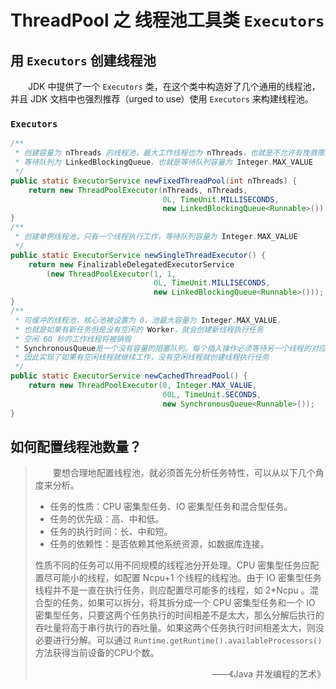 # ThreadPool 之 线程池工具类 `Executors`
## 用 `Executors` 创建线程池
　　JDK 中提供了一个 `Executors` 类，在这个类中构造好了几个通用的线程池，并且 JDK 文档中也强烈推荐（urged to use）使用 `Executors` 来构建线程池。
### `Executors`
``` Java
/**
 * 创建容量为 nThreads 的线程池，最大工作线程也为 nThreads，也就是不允许有挽救策略
 * 等待队列为 LinkedBlockingQueue，也就是等待队列容量为 Integer.MAX_VALUE
 */
public static ExecutorService newFixedThreadPool(int nThreads) {
    return new ThreadPoolExecutor(nThreads, nThreads,
                                  0L, TimeUnit.MILLISECONDS,
                                  new LinkedBlockingQueue<Runnable>());
}
/**
 * 创建单例线程池，只有一个线程执行工作，等待队列容量为 Integer.MAX_VALUE
 */
public static ExecutorService newSingleThreadExecutor() {
    return new FinalizableDelegatedExecutorService
        (new ThreadPoolExecutor(1, 1,
                                0L, TimeUnit.MILLISECONDS,
                                new LinkedBlockingQueue<Runnable>()));
}
/**
 * 可缓冲的线程池，核心池被设置为 0，池最大容量为 Integer.MAX_VALUE，
 * 也就是如果有新任务但是没有空闲的 Worker，就会创建新线程执行任务
 * 空闲 60 秒的工作线程将被销毁
 * SynchronousQueue是一个没有容量的阻塞队列。每个插入操作必须等待另一个线程的对应移除操作
 * 因此实现了如果有空闲线程就继续工作，没有空闲线程就创建线程执行任务
 */
public static ExecutorService newCachedThreadPool() {
    return new ThreadPoolExecutor(0, Integer.MAX_VALUE,
                                  60L, TimeUnit.SECONDS,
                                  new SynchronousQueue<Runnable>());
}
```
## 如何配置线程池数量？
> 　　要想合理地配置线程池，就必须首先分析任务特性，可以从以下几个角度来分析。
>
> - 任务的性质：CPU 密集型任务、IO 密集型任务和混合型任务。
> - 任务的优先级：高、中和低。
> - 任务的执行时间：长、中和短。
> - 任务的依赖性：是否依赖其他系统资源，如数据库连接。
>
> 性质不同的任务可以用不同规模的线程池分开处理。CPU 密集型任务应配置尽可能小的线程，如配置 Ncpu+1 个线程的线程池。由于 IO 密集型任务线程并不是一直在执行任务，则应配置尽可能多的线程，如 2*Ncpu 。混合型的任务，如果可以拆分，将其拆分成一个 CPU 密集型任务和一个 IO 密集型任务，只要这两个任务执行的时间相差不是太大，那么分解后执行的吞吐量将高于串行执行的吞吐量。如果这两个任务执行时间相差太大，则没必要进行分解。可以通过 `Runtime.getRuntime().availableProcessors()` 方法获得当前设备的CPU个数。
> <div align="right">——《Java 并发编程的艺术》 </div> 

　　
